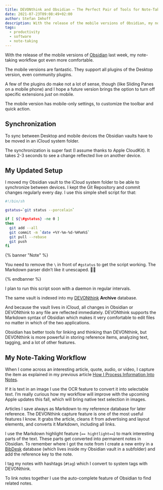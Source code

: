 ```yaml
---
title: DEVONthink and Obsidian – The Perfect Pair of Tools for Note-Taking
date: 2021-07-23T09:08:49+02:00
author: Stefan Imhoff
description: With the release of the mobile versions of Obsidian, my note-taking workflow with Obsidian and DEVONthink is now even more fun than before.
tags:
  - productivity
  - software
  - note-taking
---
```


With the release of the mobile versions of [Obsidian](https://obsidian.md/) last week, my note-taking workflow got even more comfortable.

The mobile versions are fantastic. They support all plugins of the Desktop version, even community plugins.

A few of the plugins do make not a lot of sense, though (like Sliding Panes on a mobile phone) and I hope a future version brings the option to turn off specific extensions _just_ on mobile.

The mobile version has mobile-only settings, to customize the toolbar and quick action.

## Synchronization

To sync between Desktop and mobile devices the Obsidian vaults have to be moved in an iCloud system folder.

The synchronization is super fast (I assume thanks to Apple CloudKit). It takes 2-3 seconds to see a change reflected live on another device.

## My Updated Setup

I moved my Obsidian vault to the iCloud system folder to be able to synchronize between devices. I kept the Git Repository and commit changes regularly every day. I use this simple shell script for that:

```bash
#!/bin/sh

gstatus=`git status --porcelain`

if [ ${\#gstatus} -ne 0 ]
then
  git add --all
  git commit -m `date +%Y-%m-%d-%H%m%S`
  git pull --rebase
  git push
fi
```

{% banner "Note" %}

You need to remove the `\` in front of `#gstatus` to get the script working. The Markdown parser didn’t like it unescaped. 🤷‍♂️

{% endbanner %}

I plan to run this script soon with a daemon in regular intervals.

The same vault is indexed into my [DEVONthink](https://devontechnologies.com/apps/devonthink) **Archive** database.

And because the vault lives in iCloud, all changes in Obsidian or DEVONthink to any file are reflected immediately. DEVONthink supports the Markdown syntax of Obsidian which makes it very comfortable to edit files no matter in which of the two applications.

Obsidian has better tools for linking and thinking than DEVONthink, but DEVONthink is more powerful in storing reference items, analyzing text, tagging, and a lot of other features.

## My Note-Taking Workflow

When I come across an interesting article, quote, audio, or video, I capture the item as explained in my previous article [How I Process Information Into Notes](/processing-information-into-notes/).

If it is text in an image I use the OCR feature to convert it into selectable text. I’m really curious how my workflow will improve with the upcoming Apple updates this fall, which will bring native text selection in images.

Articles I save always as Markdown to my reference database for later reference. The DEVONthink capture feature is one of the most useful features I know. It grabs the article, cleans it from advertising and layout elements, and converts it Markdown, including all links.

I use the Markdown highlight feature (`== hightlight==`) to mark interesting parts of the text. These parts get converted into permanent notes in Obsidian. To remember where I got the note from I create a new entry in a [BibDesk](https://bibdesk.sourceforge.io/) database (which lives inside my Obsidian vault in a subfolder) and add the reference key to the note.

I tag my notes with hashtags (`#tag`) which I convert to system tags with DEVONthink.

To link notes together I use the auto-complete feature of Obsidian to find related notes.

